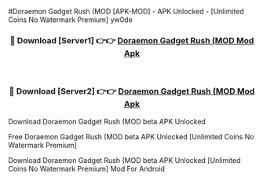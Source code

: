 #Doraemon Gadget Rush (MOD [APK-MOD] - APK Unlocked - [Unlimited Coins No Watermark Premium] yw0de



<div align="center">

<h3>🔴 Download [Server1] 👉👉 <a href="https://momento.my/?title=Doraemon_Gadget_Rush_(MOD">Doraemon Gadget Rush (MOD Mod Apk</a></h3><br>

<h3>🔴 Download [Server2] 👉👉 <a href="https://momento.my/?title=Doraemon_Gadget_Rush_(MOD">Doraemon Gadget Rush (MOD Mod Apk</a></h3>
</div>



Download Doraemon Gadget Rush (MOD beta APK Unlocked

Free Doraemon Gadget Rush (MOD beta APK Unlocked [Unlimited Coins No Watermark Premium]

Download Doraemon Gadget Rush (MOD beta APK Unlocked [Unlimited Coins No Watermark Premium] Mod For Android
